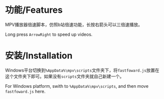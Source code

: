 # 功能/Features
MPV播放器倍速脚本，仿照b站倍速功能，长按右箭头可以三倍速播放。

Long press `ArrowRight` to speed up videos.

# 安装/Installation
Windows平台切换到`%AppData%\mpv\scripts`文件夹下，将`fastfoward.js`放置在这个文件夹下即可。如果没有`scripts`文件夹就自己新建一个。

For Windows platform, swith to `%AppData%\mpv\scripts`, and then move `fastfoward.js` here.
